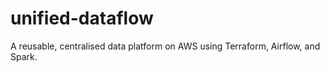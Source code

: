 # unified-dataflow
A reusable, centralised data platform on AWS using Terraform, Airflow, and Spark.
